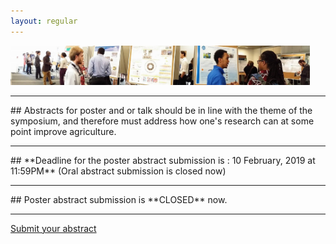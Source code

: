 ```yaml
---
layout: regular
---
```



<img src="/posterview.jpg" style="max-width:95%"/> 

<hr style="clear: both;" />
## Abstracts for poster and or talk should be in line with the theme of the symposium, and therefore must address how one's research can at some point improve agriculture. 
<hr style="clear: both;" />
## **Deadline for the poster abstract submission is : 10 February, 2019 at 11:59PM** (Oral abstract submission is closed now)
<hr style="clear: both;" />
## Poster abstract submission is **CLOSED** now.
<hr style="clear: both;" />

<p><a href="https://docs.google.com/forms/d/1DoqelMaDb3G1-tG3Tqr9EpXLK9OzPJ8J4OuMiPRZNrg/" target="_blank" class="btn btn-primary btn-xl page-scroll">Submit your abstract</a></p>
